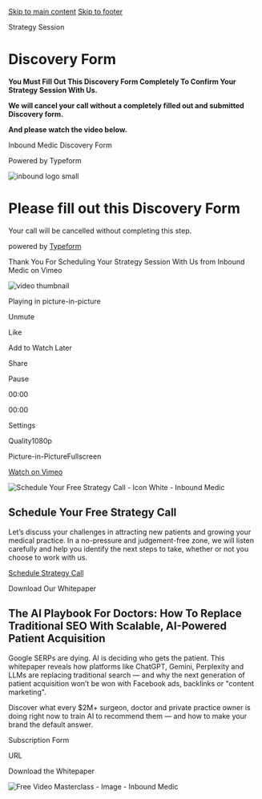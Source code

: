 [Skip to main content](https://www.inboundmedic.com/strategy-session-discovery-form/#brx-content) [Skip to footer](https://www.inboundmedic.com/strategy-session-discovery-form/#brx-footer)

Strategy Session

# Discovery Form

**You Must Fill Out This Discovery Form Completely To Confirm Your Strategy Session With Us.**

**We will cancel your call without a completely filled out and submitted Discovery form.**

**And please watch the video below.**

Inbound Medic Discovery Form

Powered by Typeform

![inbound logo small](https://images.typeform.com/images/mnJv3cCTdkiR/image/default)

# Please fill out this Discovery Form

Your call will be cancelled without completing this step.

powered by [Typeform](https://admin.typeform.com/signup?utm_campaign=yJ0QkT&utm_source=typeform.com-01E2A7GHS1JKNB84BCKK6607Z6-free&utm_medium=typeform&utm_content=typeform-embedded-poweredbytypeform&utm_term=EN)

Thank You For Scheduling Your Strategy Session With Us from Inbound Medic on Vimeo

![video thumbnail](https://i.vimeocdn.com/video/1902880753-bf44f70b20a4bde5f5ec5ca1c7f132fa2ec656f6b57155a6c0c3e59d739d9b4f-d?mw=80&q=85)

Playing in picture-in-picture

Unmute

Like

Add to Watch Later

Share

Pause

00:00

00:00

Settings

Quality1080p

Picture-in-PictureFullscreen

[Watch on Vimeo](https://vimeo.com/987274990)

![Schedule Your Free Strategy Call - Icon White - Inbound Medic](https://www.inboundmedic.com/wp-content/uploads/2024/12/Schedule-Your-Free-Strategy-Call-Icon-White-Inbound-Medic-150x150.png)

## Schedule Your Free Strategy Call

Let’s discuss your challenges in attracting new patients and growing your medical practice. In a no-pressure and judgement-free zone, we will listen carefully and help you identify the next steps to take, whether or not you choose to work with us.

[Schedule Strategy Call](https://www.inboundmedic.com/strategy-session/)

Download Our Whitepaper

## The AI Playbook For Doctors: How To Replace Traditional SEO With Scalable, AI-Powered Patient Acquisition

Google SERPs are dying. AI is deciding who gets the patient. This whitepaper reveals how platforms like ChatGPT, Gemini, Perplexity and LLMs are replacing traditional search — and why the next generation of patient acquisition won’t be won with Facebook ads, backlinks or "content marketing".

Discover what every $2M+ surgeon, doctor and private practice owner is doing right now to train AI to recommend them — and how to make your brand the default answer.

Subscription Form

URL

Download the Whitepaper

![Free Video Masterclass - Image - Inbound Medic](https://www.inboundmedic.com/wp-content/uploads/2024/12/Free-Video-Masterclass-Image-Inbound-Medic-1024x834.png)